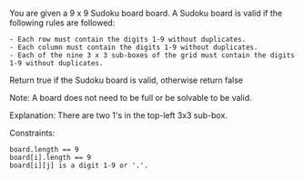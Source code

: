 You are given a 9 x 9 Sudoku board board. A Sudoku board is valid if the following rules are followed:

    - Each row must contain the digits 1-9 without duplicates.
    - Each column must contain the digits 1-9 without duplicates.
    - Each of the nine 3 x 3 sub-boxes of the grid must contain the digits 1-9 without duplicates.

Return true if the Sudoku board is valid, otherwise return false

Note: A board does not need to be full or be solvable to be valid.

Explanation: There are two 1's in the top-left 3x3 sub-box.

Constraints:

    board.length == 9
    board[i].length == 9
    board[i][j] is a digit 1-9 or '.'.
